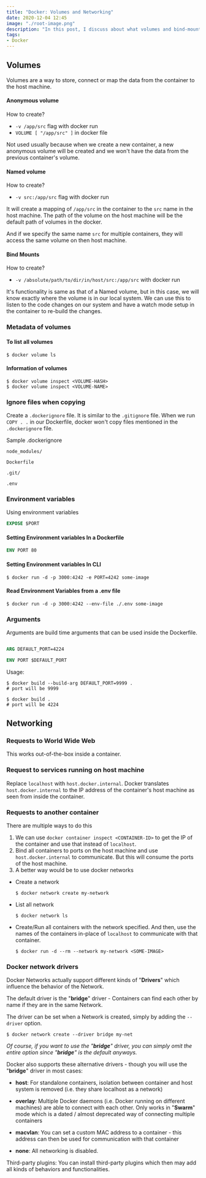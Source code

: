 ```yaml
---
title: "Docker: Volumes and Networking"
date: 2020-12-04 12:45
image: "./root-image.png"
description: "In this post, I discuss about what volumes and bind-mounts are in docker and also, how a container can communicate with the world."
tags:
- Docker
---
```


## Volumes

Volumes are a way to store, connect or map the
data from the container to the host machine.

#### Anonymous volume
How to create?
* `-v /app/src` flag with docker run
* `VOLUME [ "/app/src" ]` in docker file

Not used usually because when we create a new
container, a new anonymous volume will be created
and we won't have the data from the previous
container's volume.

#### Named volume
How to create?
* `-v src:/app/src` flag with docker run

It will create a mapping of `/app/src` in the
container to the `src` name in the host machine.
The path of the volume on the host machine will
be the default path of volumes in the docker.

And if we specify the same name `src` for multiple
containers, they will access the same volume on
then host machine.

#### Bind Mounts
How to create?
* `-v /absolute/path/to/dir/in/host/src:/app/src` with docker run

It's functionality is same as that of a Named volume,
but in this case, we will know exactly where the volume
is in our local system. We can use this to listen to
the code changes on our system and have a watch mode
setup in the container to re-build the changes.

### Metadata of volumes

#### To list all volumes
```shell
$ docker volume ls
```

#### Information of volumes
```shell
$ docker volume inspect <VOLUME-HASH>
$ docker volume inspect <VOLUME-NAME>
```

### Ignore files when copying
Create a `.dockerignore` file. It is similar to the
`.gitignore` file. When we run `COPY . .` in our
Dockerfile, docker won't copy files mentioned in the
`.dockerignore` file.

Sample .dockerignore
```gitignore
node_modules/

Dockerfile

.git/

.env
```

### Environment variables
Using environment variables
```dockerfile
EXPOSE $PORT
```

#### Setting Environment variables In a Dockerfile
```dockerfile
ENV PORT 80
```
#### Setting Environment variables In CLI
```shell
$ docker run -d -p 3000:4242 -e PORT=4242 some-image
```
#### Read Environment Variables from a .env file
```shell
$ docker run -d -p 3000:4242 --env-file ./.env some-image
```

### Arguments
Arguments are build time arguments that can be used
inside the Dockerfile.

```dockerfile

ARG DEFAULT_PORT=4224

ENV PORT $DEFAULT_PORT

```

Usage:
```shell
$ docker build --build-arg DEFAULT_PORT=9999 .
# port will be 9999

$ docker build .
# port will be 4224
```


## Networking

### Requests to World Wide Web
This works out-of-the-box inside a container.

### Request to services running on host machine
Replace `localhost` with `host.docker.internal`.
Docker translates `host.docker.internal` to the IP
address of the container's host machine as seen
from inside the container.

### Requests to another container
There are multiple ways to do this
1. We can use `docker container inspect <CONTAINER-ID>`
   to get the IP of the container and use that instead
   of `localhost`.
1. Bind all containers to ports on the host machine
   and use `host.docker.internal` to communicate. But
   this will consume the ports of the host machine.
1. A better way would be to use docker networks
* Create a network
  ```shell
  $ docker network create my-network
  ```
* List all network
  ```shell
  $ docker network ls
  ```
* Create/Run all containers with the network
  specified. And then, use the names of the
  containers in-place of `localhost` to
  communicate with that container.
  ```shell
  $ docker run -d --rm --network my-network <SOME-IMAGE>
  ```

### Docker network drivers
Docker Networks actually support different kinds of
"**Drivers**" which influence the behavior of the Network.

The default driver is the "**bridge**" driver -
Containers can find each other by name if they are
in the same Network.

The driver can be set when a Network is created, simply by
adding the `--driver` option.

```shell
$ docker network create --driver bridge my-net
```

*Of course, if you want to use the "**bridge**" driver,
you can simply omit the entire option since "**bridge**"
is the default anyways.*

Docker also supports these alternative drivers -
though you will use the "**bridge**" driver in most cases:

* **host**: For standalone containers, isolation between
  container and host system is removed (i.e. they share
  localhost as a network)

* **overlay**: Multiple Docker daemons (i.e. Docker running
  on different machines) are able to connect with each other.
  Only works in "**Swarm**" mode which is a dated / almost
  deprecated way of connecting multiple containers

* **macvlan**: You can set a custom MAC address to a container -
  this address can then be used for communication with that container

* **none**: All networking is disabled.

Third-party plugins: You can install third-party plugins which
then may add all kinds of behaviors and functionalities.

